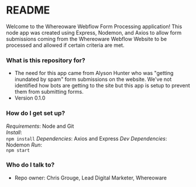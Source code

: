 # README #

Welcome to the Whereoware Webflow Form Processing application! This node app was created using Express, Nodemon, and Axios to allow form submissions coming from the Whereoware Webflow Website to be processed and allowed if certain criteria are met.

### What is this repository for? ###

* The need for this app came from Alyson Hunter who was "getting inundated by spam" form submissions on the website. We've not identified how bots are getting to the site but this app is setup to prevent them from submitting forms.
* Version 0.1.0

### How do I get set up? ###

*Requirements*: Node and Git  
*Install*:  
`npm install`
*Dependencies*: Axios and Express 
*Dev Dependencies*: Nodemon 
*Run*:  
`npm start`

### Who do I talk to? ###

* Repo owner: Chris Grouge, Lead Digital Marketer, Whereoware